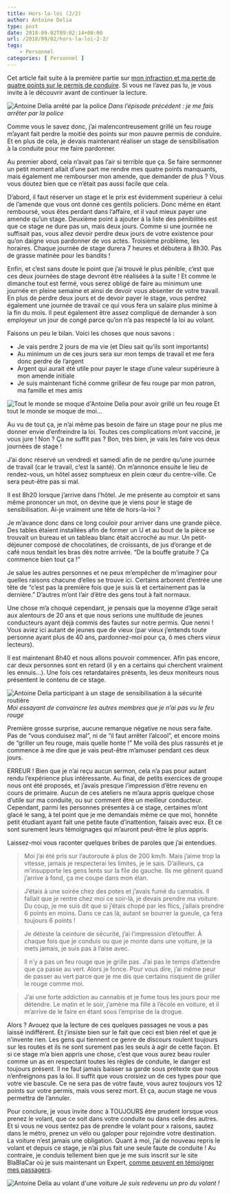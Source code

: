 ```yaml
---
title: Hors-la-loi (2/2)
author: Antoine Delia
type: post
date: 2018-09-02T09:02:14+00:00
url: /2018/09/02/hors-la-loi-2-2/
tags:
    - Personnel
categories: [ Personnel ]
---
```

Cet article fait suite à la première partie sur [mon infraction et ma perte de quatre points sur le permis de conduire][1]. Si vous ne l&#8217;avez pas lu, je vous invite à le découvrir avant de continuer la lecture.

![Antoine Delia arrêté par la police](https://i0.wp.com/i.imgur.com/PvlhFU0.png?w=1000&#038;ssl=1)
_Dans l&#8217;épisode précédent : je me fais arrêter par la police_



Comme vous le savez donc, j&#8217;ai malencontreusement grillé un feu rouge m&#8217;ayant fait perdre la moitié des points sur mon pauvre permis de conduire. Et en plus de cela, je devais maintenant réaliser un stage de sensibilisation à la conduite pour me faire pardonner.

Au premier abord, cela n&#8217;avait pas l&#8217;air si terrible que ça. Se faire sermonner un petit moment allait d&#8217;une part me rendre mes quatre points manquants, mais également me rembourser mon amende, que demander de plus ? Vous vous doutez bien que ce n&#8217;était pas aussi facile que cela.

D&#8217;abord, il faut réserver un stage et le prix est évidemment supérieur à celui de l&#8217;amende que vous ont donné ces gentils policiers. Donc même en étant remboursé, vous êtes perdant dans l&#8217;affaire, et il vaut mieux payer une amende qu&#8217;un stage. Deuxième point à ajouter à la liste des pénibilités est que ce stage ne dure pas un, mais deux jours. Comme si une journée ne suffisait pas, vous allez devoir perdre deux jours de votre existence pour qu&#8217;on daigne vous pardonner de vos actes. Troisième problème, les horaires. Chaque journée de stage durera 7 heures et débutera à 8h30. Pas de grasse matinée pour les bandits !

Enfin, et c&#8217;est sans doute le point que j&#8217;ai trouvé le plus pénible, c&#8217;est que ces deux journées de stage devront être réalisées à la suite ! Et comme le dimanche tout est fermé, vous serez obligé de faire au minimum une journée en pleine semaine et ainsi de devoir vous absenter de votre travail. En plus de perdre deux jours et de devoir payer le stage, vous perdrez également une journée de travail ce qui vous fera un salaire plus minime à la fin du mois. Il peut également être assez compliqué de demander à son employeur un jour de congé parce qu&#8217;on n&#8217;a pas respecté la loi au volant.

Faisons un peu le bilan. Voici les choses que nous savons :

  * Je vais perdre 2 jours de ma vie (et Dieu sait qu&#8217;ils sont importants)
  * Au minimum un de ces jours sera sur mon temps de travail et me fera donc perdre de l&#8217;argent
  * Argent qui aurait été utile pour payer le stage d&#8217;une valeur supérieure à mon amende initiale
  * Je suis maintenant fiché comme grilleur de feu rouge par mon patron, ma famille et mes amis

![Tout le monde se moque d'Antoine Delia pour avoir grillé un feu rouge](https://i0.wp.com/i.imgur.com/aQATO6Z.png?w=1000&#038;ssl=1)
Et tout le monde se moque de moi&#8230; 


Au vu de tout ça, je n&#8217;ai même pas besoin de faire un stage pour ne plus me donner envie d&#8217;enfreindre la loi. Toutes ces complications m&#8217;ont vacciné, je vous jure ! Non ? Ça ne suffit pas ? Bon, très bien, je vais les faire vos deux journées de stage !

J&#8217;ai donc réservé un vendredi et samedi afin de ne perdre qu&#8217;une journée de travail (car le travail, c&#8217;est la santé). On m&#8217;annonce ensuite le lieu de rendez-vous, un hôtel assez somptueux en plein cœur du centre-ville. Ce sera peut-être pas si mal.

Il est 8h20 lorsque j&#8217;arrive dans l&#8217;hôtel. Je me présente au comptoir et sans même prononcer un mot, on devine que je viens pour le stage de sensibilisation. Ai-je vraiment une tête de hors-la-loi ?

Je m&#8217;avance donc dans ce long couloir pour arriver dans une grande pièce. Des tables étaient installées afin de former un U et au bout de la pièce se trouvait un bureau et un tableau blanc était accroché au mur. Un petit-déjeuner composé de chocolatines, de croissants, de jus d&#8217;orange et de café nous tendait les bras dès notre arrivée. &#8220;De la bouffe gratuite ? Ça commence bien tout ça !&#8221;

Je salue les autres personnes et ne peux m&#8217;empêcher de m&#8217;imaginer pour quelles raisons chacune d&#8217;elles se trouve ici. Certains arborent d&#8217;entrée une tête de &#8220;c&#8217;est pas la première fois que je suis là et certainement pas la dernière.&#8221; D&#8217;autres m&#8217;ont l&#8217;air d&#8217;être des gens tout à fait normaux.

Une chose m&#8217;a choqué cependant, je pensais que la moyenne d&#8217;âge serait aux alentours de 20 ans et que nous serions une multitude de jeunes conducteurs ayant déjà commis des fautes sur notre permis. Que nenni ! Vous aviez ici autant de jeunes que de vieux (par vieux j&#8217;entends toute personne ayant plus de 40 ans, pardonnez-moi pour ça, ô mes chers _vieux_ lecteurs).

Il est maintenant 8h40 et nous allons pouvoir commencer. Afin pas encore, car deux personnes sont en retard (il y en a certains qui cherchent vraiment les ennuis&#8230;). Une fois ces retardataires présents, les deux moniteurs nous présentent le contenu de ce stage.

![Antoine Delia participant à un stage de sensibilisation à la sécurité routière](https://i0.wp.com/i.imgur.com/vipQfNr.png?w=1000&#038;ssl=1) 
_Moi essayant de convaincre les autres membres que je n&#8217;ai pas vu le feu rouge_


Première grosse surprise, aucune remarque négative ne nous sera faite. Pas de &#8220;vous conduisez mal&#8221;, ni de &#8220;il faut arrêter l&#8217;alcool&#8221;, et encore moins de &#8220;griller un feu rouge, mais quelle honte !&#8221; Me voilà des plus rassurés et je commence à me dire que je vais peut-être m&#8217;amuser pendant ces deux jours.

ERREUR ! Bien que je n&#8217;ai reçu aucun sermon, cela n&#8217;a pas pour autant rendu l&#8217;expérience plus intéressante. Au final, de petits exercices de groupe nous ont été proposés, et j&#8217;avais presque l&#8217;impression d&#8217;être revenu en cours de primaire. Aucun de ces ateliers ne m&#8217;aura appris quelque chose d&#8217;utile sur ma conduite, ou sur comment être un meilleur conducteur. Cependant, parmi les personnes présentes à ce stage, certaines m&#8217;ont glacé le sang, à tel point que je me demandais même ce que moi, honnête petit étudiant ayant fait une petite faute d&#8217;inattention, faisais avec eux. Et ce sont surement leurs témoignages qui m&#8217;auront peut-être le plus appris.

Laissez-moi vous raconter quelques bribes de paroles que j&#8217;ai entendues.

<blockquote class="wp-block-quote">
  <p>
    Moi j&#8217;ai été pris sur l&#8217;autoroute à plus de 200 km/h. Mais j&#8217;aime trop la vitesse, jamais je respecterai les limites, je le sais. D&#8217;ailleurs, ça m&#8217;insupporte les gens lents sur la file de gauche. Ils me gênent quand j&#8217;arrive à fond, ça me coupe dans mon élan.<br />
  </p>
</blockquote>

<blockquote class="wp-block-quote">
  <p>
    J&#8217;étais à une soirée chez des potes et j&#8217;avais fumé du cannabis. Il fallait que je rentre chez moi ce soir-là, je devais prendre ma voiture. Du coup, je me suis dit que si j&#8217;étais chopé par les flics, j&#8217;allais prendre 6 points en moins. Dans ce cas là, autant se bourrer la gueule, ça fera toujours 6 points !
  </p>
</blockquote>

<blockquote class="wp-block-quote">
  <p>
    Je déteste la ceinture de sécurité, j&#8217;ai l&#8217;impression d&#8217;étouffer. À chaque fois que je conduis ou que je monte dans une voiture, je la mets jamais, je suis pas à l&#8217;aise avec.
  </p>
</blockquote>

<blockquote class="wp-block-quote">
  <p>
    Il n&#8217;y a pas un feu rouge que je grille pas. J&#8217;ai pas le temps d&#8217;attendre que ça passe au vert. Alors je fonce. Pour vous dire, j&#8217;ai même peur de passer au vert parce que je me dis que certains risquent de griller le rouge comme moi.
  </p>
</blockquote>

<blockquote class="wp-block-quote">
  <p>
    J&#8217;ai une forte addiction au cannabis et je fume tous les jours pour me détendre. Le matin et le soir, j&#8217;amène ma fille à l&#8217;école en voiture, et il m&#8217;arrive de le faire en étant sous l&#8217;emprise de la drogue.
  </p>
</blockquote>

Alors ? Avouez que la lecture de ces quelques passages ne vous a pas laissé indifférent. Et j&#8217;insiste bien sur le fait que ceci est bien réel et que je n&#8217;invente rien. Les gens qui tiennent ce genre de discours roulent toujours sur les routes et ils ne sont surement pas les seuls à agir de cette façon. Et si ce stage m&#8217;a bien appris une chose, c&#8217;est que vous aurez beau rouler comme un as en respectant toutes les règles de conduite, le danger est toujours présent. Il ne faut jamais baisser sa garde sous prétexte que nous n&#8217;enfreignons pas la loi. Il suffit que vous croisiez un de ces types pour que votre vie bascule. Ce ne sera pas de votre faute, vous aurez toujours vos 12 points sur votre permis, mais vous serez mort. Et ça, aucun stage ne vous permettra de l&#8217;annuler.

Pour conclure, je vous invite donc à TOUJOURS être prudent lorsque vous prenez le volant, que ce soit dans votre conduite ou dans celle des autres. Et si vous ne vous sentez pas de prendre le volant pour x raisons, sautez dans le métro, prenez un vélo ou galoper pour rejoindre votre destination. La voiture n&#8217;est jamais une obligation. Quant à moi, j&#8217;ai de nouveau repris le volant et depuis ce stage, je n&#8217;ai plus fait une seule faute de conduite ! Au contraire, je conduis tellement bien que je me suis inscrit sur le site BlaBlaCar où je suis maintenant un Expert, [comme peuvent en témoigner mes passagers][2].

![Antoine Delia au volant d'une voiture](https://i0.wp.com/i.imgur.com/NbtR7g7.png?w=1000&#038;ssl=1)
_Je suis redevenu un pro du volant !_

 [1]: https://blog.antoinedelia.fr/2018/08/06/hors-la-loi-1-2/
 [2]: https://www.blablacar.fr/user/show/6349a100-f251-11e4-a000-000930e748fa